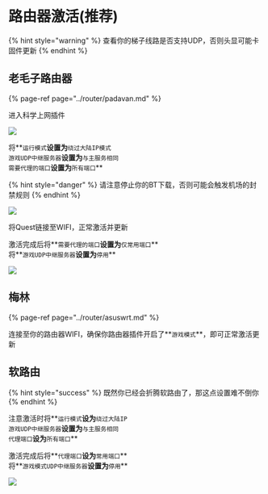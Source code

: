 # 路由器激活\(推荐\)

{% hint style="warning" %}
查看你的梯子线路是否支持UDP，否则头显可能卡固件更新
{% endhint %}

## 老毛子路由器

{% page-ref page="../router/padavan.md" %}

进入科学上网插件

![](https://cdn.jsdelivr.net/gh/EYW-015/Oculus-guide-China/pdv/pdv2.png)

将**`运行模式`**设置为**`绕过大陆IP模式`  
`游戏UDP中继服务器`**设置为**`与主服务相同`  
`需要代理的端口`**设置为**`所有端口`**

{% hint style="danger" %}
请注意停止你的BT下载，否则可能会触发机场的封禁规则
{% endhint %}

![](https://cdn.jsdelivr.net/gh/EYW-015/Oculus-guide-China/pdv/pdv3.png)

将Quest链接至WIFI，正常激活并更新

激活完成后将**`需要代理的端口`**设置为**`仅常用端口`**  
将**`游戏UDP中继服务器`**设置为**`停用`**

![](https://cdn.jsdelivr.net/gh/EYW-015/Oculus-guide-China/pdv/pdv4.png)

## 梅林

{% page-ref page="../router/asuswrt.md" %}

连接至你的路由器WIFI，确保你路由器插件开启了**`游戏模式`**，即可正常激活更新

## 软路由

{% hint style="success" %}
既然你已经会折腾软路由了，那这点设置难不倒你
{% endhint %}

注意激活时将**`运行模式`**设为**`绕过大陆IP`  
`游戏UDP中继服务器`**设置为**`与主服务相同`  
`代理端口`**设为**`所有端口`**

激活完成后将**`代理端口`**设为**`常用端口`**  
将**`游戏模式UDP中继服务器`**设置为**`停用`**

![](https://cdn.jsdelivr.net/gh/EYW-015/Oculus-guide-China/openwrt/op1.png)

